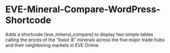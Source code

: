 # EVE-Mineral-Compare-WordPress-Shortcode
Adds a shortcode [eve_mineral_compare] to display two simple tables calling the prices of the "basic 8" minerals across the five major trade hubs and their neighboring markets in EVE Online
